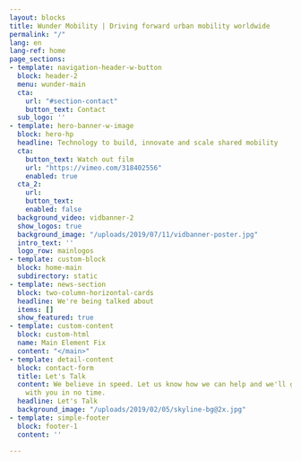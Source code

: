 ```yaml
---
layout: blocks
title: Wunder Mobility | Driving forward urban mobility worldwide
permalink: "/"
lang: en
lang-ref: home
page_sections:
- template: navigation-header-w-button
  block: header-2
  menu: wunder-main
  cta:
    url: "#section-contact"
    button_text: Contact
  sub_logo: ''
- template: hero-banner-w-image
  block: hero-hp
  headline: Technology to build, innovate and scale shared mobility
  cta:
    button_text: Watch out film
    url: "https://vimeo.com/318402556"
    enabled: true
  cta_2:
    url:
    button_text:
    enabled: false
  background_video: vidbanner-2
  show_logos: true
  background_image: "/uploads/2019/07/11/vidbanner-poster.jpg"
  intro_text: ''
  logo_row: mainlogos
- template: custom-block
  block: home-main
  subdirectory: static
- template: news-section
  block: two-column-horizontal-cards
  headline: We're being talked about
  items: []
  show_featured: true
- template: custom-content
  block: custom-html
  name: Main Element Fix
  content: "</main>"
- template: detail-content
  block: contact-form
  title: Let's Talk
  content: We believe in speed. Let us know how we can help and we'll get in touch
    with you in no time.
  headline: Let's Talk
  background_image: "/uploads/2019/02/05/skyline-bg@2x.jpg"
- template: simple-footer
  block: footer-1
  content: ''

---
```

